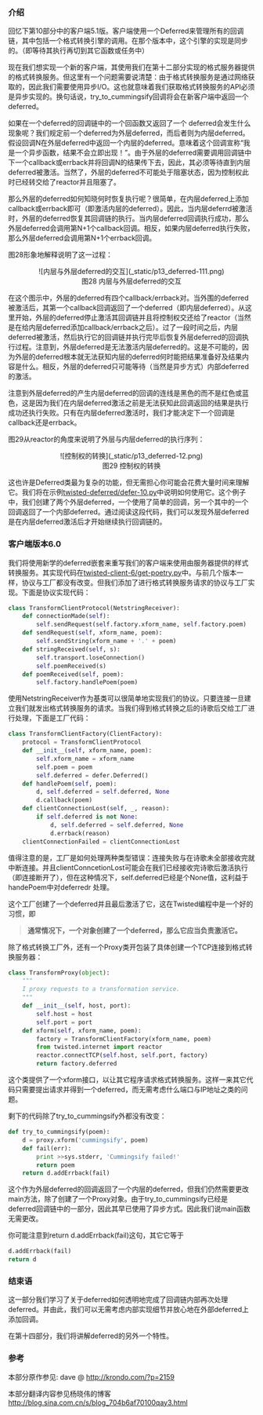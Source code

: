 ### 介绍

回忆下第10部分中的客户端5.1版。客户端使用一个Deferred来管理所有的回调链，其中包括一个格式转换引擎的调用。在那个版本中，这个引擎的实现是同步的。（即等待其执行再切到其它函数或任务中）

现在我们想实现一个新的客户端，其使用我们在第十二部分实现的格式服务器提供的格式转换服务。但这里有一个问题需要说清楚：由于格式转换服务是通过网络获取的，因此我们需要使用异步I/O。这也就意味着我们获取格式转换服务的API必须是异步实现的。换句话说，try_to_cummingsify回调将会在新客户端中返回一个 deferred。

如果在一个deferred的回调链中的一个回函数又返回了一个 deferred会发生什么现象呢？我们规定前一个deferred为外层deferred，而后者则为内层deferred。假设回调N在外层deferred中返回一个内层的deferred。意味着这个回调宣称“我是一个异步函数，结果不会立即出现！”。由于外层的deferred需要调用回调链中下一个callback或errback并将回调N的结果传下去，因此，其必须等待直到内层deferred被激活。当然了，外层的deferred不可能处于阻塞状态，因为控制权此时已经转交给了reactor并且阻塞了。

那么外层的deferred如何知晓何时恢复执行呢？很简单，在内层deferred上添加callback或errback即可（即激活内层的deferred）。因此，当内层deferrd被激活时，外层的deferred恢复其回调链的执行。当内层deferred回调执行成功，那么外层deferred会调用第N+1个callback回调。相反，如果内层deferred执行失败，那么外层deferred会调用第N+1个errback回调。

图28形象地解释说明了这一过程：

<center>![内层与外层deferred的交互](_static/p13_deferred-111.png)</center>
<center>图28 内层与外层deferred的交互</center>

在这个图示中，外层的deferred有四个callback/errback对。当外围的deferred被激活后，其第一个callback回调返回了一个deferred（即内层deferred）。从这里开始，外层的deferred停止激活其回调链并且将控制权交还给了reactor（当然是在给内层deferred添加callback/errback之后）。过了一段时间之后，内层deferred被激活，然后执行它的回调链并执行完毕后恢复外层deferred的回调执行过程。注意到，外层deferred是无法激活内层deferred的。这是不可能的，因为外层的deferred根本就无法获知内层的deferred何时能把结果准备好及结果内容是什么。相反，外层的deferred只可能等待（当然是异步方式）内部deferred的激活。

注意到外层deferred的产生内层deferred的回调的连线是黑色的而不是红色或蓝色，这是因为我们在内层deferred激活之前是无法获知此回调返回的结果是执行成功还执行失败。只有在内层deferred激活时，我们才能决定下一个回调是callback还是errback。

图29从reactor的角度来说明了外层与内层deferred的执行序列：

<center>![控制权的转换](_static/p13_deferred-12.png)</center>
<center>图29 控制权的转换</center>
 
这也许是Deferred类最为复杂的功能，但无需担心你可能会花费大量时间来理解它。我们将在示例[twisted-deferred/defer-10.py](http://github.com/jdavisp3/twisted-intro/blob/master/twisted-deferred/defer-10.py)中说明如何使用它。这个例子中，我们创建了两个外层deferred，一个使用了简单的回调，另一个其中的一个回调返回了一个内部deferred。通过阅读这段代码，我们可以发现外层deferred是在内层deferred激活后才开始继续执行回调链的。

### 客户端版本6.0

我们将使用新学的deferred嵌套来重写我们的客户端来使用由服务器提供的样式转换服务。其实现代码在[twisted-client-6/get-poetry.py](http://github.com/jdavisp3/twisted-intro/blob/master/twisted-client-6/get-poetry.py)中。与前几个版本一样，协议与工厂都没有改变。但我们添加了进行格式转换服务请求的协议与工厂实现。下面是协议实现代码：
```python
class TransformClientProtocol(NetstringReceiver):
    def connectionMade(self):
        self.sendRequest(self.factory.xform_name, self.factory.poem)
    def sendRequest(self, xform_name, poem):
        self.sendString(xform_name + '.' + poem)
    def stringReceived(self, s):
        self.transport.loseConnection()
        self.poemReceived(s)
    def poemReceived(self, poem):
        self.factory.handlePoem(poem)
```
使用NetstringReceiver作为基类可以很简单地实现我们的协议。只要连接一旦建立我们就发出格式转换服务的请求。当我们得到格式转换之后的诗歌后交给工厂进行处理，下面是工厂代码：
```python
class TransformClientFactory(ClientFactory):
    protocol = TransformClientProtocol
    def __init__(self, xform_name, poem):
        self.xform_name = xform_name
        self.poem = poem
        self.deferred = defer.Deferred()
    def handlePoem(self, poem):
        d, self.deferred = self.deferred, None
        d.callback(poem)
    def clientConnectionLost(self, _, reason):
        if self.deferred is not None:
            d, self.deferred = self.deferred, None
            d.errback(reason)
    clientConnectionFailed = clientConnectionLost
```
值得注意的是，工厂是如何处理两种类型错误：连接失败与在诗歌未全部接收完就中断连接。并且clientConncetionLost可能会在我们已经接收完诗歌后激活执行（即连接断开了），但在这种情况下，self.deferred已经是个None值，这利益于handePoem中对deferredr 处理。

这个工厂创建了一个deferred并且最后激活了它，这在Twisted编程中是一个好的习惯，即

> **通常情况下，一个对象创建了一个deferred，那么它应当负责激活它。**

除了格式转换工厂外，还有一个Proxy类开包装了具体创建一个TCP连接到格式转换服务器：
```python
class TransformProxy(object):
    """
    I proxy requests to a transformation service.
    """
    def __init__(self, host, port):
        self.host = host
        self.port = port
    def xform(self, xform_name, poem):
        factory = TransformClientFactory(xform_name, poem)
        from twisted.internet import reactor
        reactor.connectTCP(self.host, self.port, factory)
        return factory.deferred
```
这个类提供了一个xform接口，以让其它程序请求格式转换服务。这样一来其它代码只需要提出请求并得到一个deferred，而无需考虑什么端口与IP地址之类的问题。

剩下的代码除了try_to_cummingsify外都没有改变：
```python
def try_to_cummingsify(poem):
    d = proxy.xform('cummingsify', poem)
    def fail(err):
        print >>sys.stderr, 'Cummingsify failed!'
        return poem
    return d.addErrback(fail)
```
这个作为外层deferred的回调返回了一个内层的deferred，但我们仍然需要更改main方法，除了创建了一个Proxy对象。由于try_to_cummingsify已经是deferred回调链中的一部分，因此其早已使用了异步方式。因此我们说main函数无需更改。

你可能注意到return d.addErrback(fail)这句，其它它等于
```python
d.addErrback(fail)
return d
```

### 结束语

这一部分我们学习了关于deferred如何透明地完成了回调链内部再次处理deferred。并由此，我们可以无需考虑内部实现细节并放心地在外部deferred上添加回调。

在第十四部分，我们将讲解deferred的另外一个特性。

### 参考

本部分原作参见: dave @ <http://krondo.com/?p=2159>

本部分翻译内容参见杨晓伟的博客 <http://blog.sina.com.cn/s/blog_704b6af70100qay3.html>
